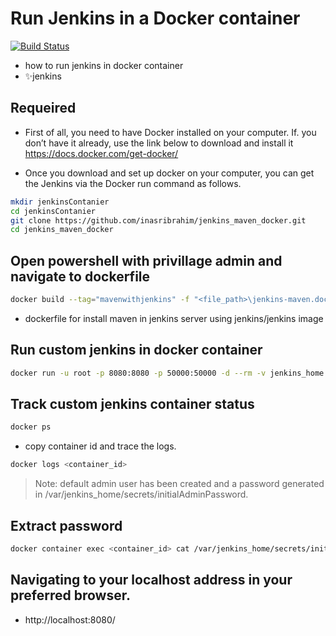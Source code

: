 # Run Jenkins in a Docker container

[![Build Status](https://travis-ci.org/joemccann/dillinger.svg?branch=master)](https://travis-ci.org/joemccann/dillinger)


- how to run jenkins in docker container
- ✨jenkins  

## Requeired
 - First of all, you need to have Docker installed on your computer. If. you don’t have it already, use the link below to download and install it https://docs.docker.com/get-docker/

 - Once you download and set up docker on your computer, you can get the Jenkins via the Docker run command as follows.
 
```sh
mkdir jenkinsContanier 
cd jenkinsContanier
git clone https://github.com/inasribrahim/jenkins_maven_docker.git
cd jenkins_maven_docker
```

## Open powershell with privillage admin and navigate to dockerfile

```sh
docker build --tag="mavenwithjenkins" -f "<file_path>\jenkins-maven.dockerfile" .
```
 - dockerfile for install maven in jenkins server using jenkins/jenkins image

## Run custom jenkins in docker container

```sh
docker run -u root -p 8080:8080 -p 50000:50000 -d --rm -v jenkins_home:/var/jenkins_home_custom mavenwithjenkins
```

## Track custom jenkins container status 
```sh
docker ps
```
 - copy container id and trace the logs.

```sh
docker logs <container_id>
```

> Note: default admin user has been created and a password generated in /var/jenkins_home/secrets/initialAdminPassword.

## Extract password 
```sh
docker container exec <container_id> cat /var/jenkins_home/secrets/initialAdminPassword 
```

 ## Navigating to your localhost address in your preferred browser.
 
   - http://localhost:8080/
